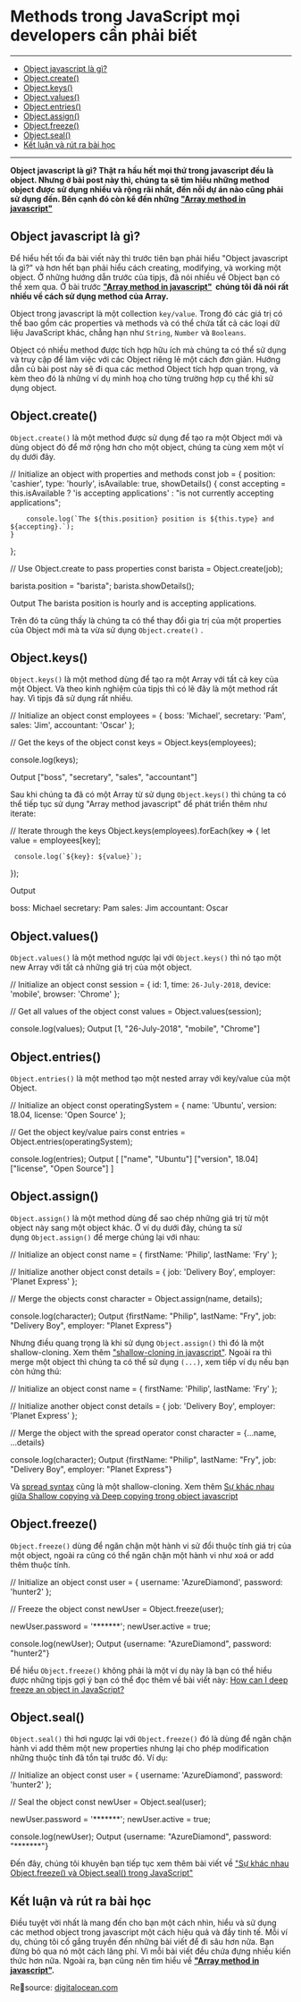 
# Methods trong JavaScript mọi developers cần phải biết
---
- [Object javascript là gì?](https://anonystick.com/blog-developer/object-methods-trong-javascript-moi-developers-can-phai-biet-202005052214193#t-1 "Object javascript là gì?")
- [Object.create()](https://anonystick.com/blog-developer/object-methods-trong-javascript-moi-developers-can-phai-biet-202005052214193#t-2 "Object.create()")
- [Object.keys()](https://anonystick.com/blog-developer/object-methods-trong-javascript-moi-developers-can-phai-biet-202005052214193#t-3 "Object.keys()")
- [Object.values()](https://anonystick.com/blog-developer/object-methods-trong-javascript-moi-developers-can-phai-biet-202005052214193#t-4 "Object.values()")
- [Object.entries()](https://anonystick.com/blog-developer/object-methods-trong-javascript-moi-developers-can-phai-biet-202005052214193#t-5 "Object.entries()")
- [Object.assign()](https://anonystick.com/blog-developer/object-methods-trong-javascript-moi-developers-can-phai-biet-202005052214193#t-6 "Object.assign()")
- [Object.freeze()](https://anonystick.com/blog-developer/object-methods-trong-javascript-moi-developers-can-phai-biet-202005052214193#t-7 "Object.freeze()")
- [Object.seal()](https://anonystick.com/blog-developer/object-methods-trong-javascript-moi-developers-can-phai-biet-202005052214193#t-8 "Object.seal()")
- [Kết luận và rút ra bài học](https://anonystick.com/blog-developer/object-methods-trong-javascript-moi-developers-can-phai-biet-202005052214193#t-9 "Kết luận và rút ra bài học")

---
**Object javascript là gì? Thật ra hầu hết mọi thứ trong javascript đều là object. Nhưng ở bài post này thì, chúng ta sẽ tìm hiểu những method object được sử dụng nhiều và rộng rãi nhất, đến nỗi dự án nào cũng phải sử dụng đến. Bên cạnh đó còn kể đến những** [**"Array method in javascript"**](https://anonystick.com/blog-developer/javascript-developer-javascript-nen-biet-nhung-method-arrays-nao-trong-javascript-x0ZB3R6E) 

  

## Object javascript là gì?

  

Để hiểu hết tối đa bài viết này thì trước tiên bạn phải hiểu "Object javascript là gì?" và hơn hết bạn phải hiểu cách creating, modifying, và working một object. Ở những hướng dẫn trước của tipjs, đã nói nhiều về Object bạn có thể xem qua. Ở bài trước **["Array method in javascript"](https://anonystick.com/blog-developer/javascript-developer-javascript-nen-biet-nhung-method-arrays-nao-trong-javascript-x0ZB3R6E)  chúng tôi đã nói rất nhiều về cách sử dụng method của Array.**

  

Object trong javascript là một collection `key/value`. Trong đó các giá trị có thể bao gồm các properties và methods và có thể chứa tất cả các loại dữ liệu JavaScript khác, chẳng hạn như `String`, `Number` và `Booleans`.

  

Object có nhiều method được tích hợp hữu ích mà chúng ta có thể sử dụng và truy cập để làm việc với các Object riêng lẻ một cách đơn giản. Hướng dẫn củ bài post này sẽ đi qua các method Object tích hợp quan trọng, và kèm theo đó là những ví dụ minh hoạ cho từng trường hợp cụ thể khi sử dụng object.

  

## Object.create()

  

`Object.create()` là một method được sử dụng để tạo ra một Object mới và dùng object đó để mở rộng hơn cho một object, chúng ta cùng xem một ví dụ dưới đây.

// Initialize an object with properties and methods
const job = {
    position: 'cashier',
    type: 'hourly',
    isAvailable: true,
    showDetails() {
        const accepting = this.isAvailable ? 'is accepting applications' : "is not currently accepting applications";

        console.log(`The ${this.position} position is ${this.type} and ${accepting}.`);
    }
};

// Use Object.create to pass properties
const barista = Object.create(job);

barista.position = "barista";
barista.showDetails();

Output
The barista position is hourly and is accepting applications.

Trên đó ta cũng thấy là chúng ta có thể thay đổi gia trị của một properties của Object mới mà ta vừa sử dụng `Object.create()` .

  

## Object.keys()

  

`Object.keys()` là một method dùng để tạo ra một Array với tất cả key của một Object. Và theo kinh nghiệm của tipjs thì có lẽ đây là một method rất hay. Vì tipjs đã sử dụng rất nhiều.

// Initialize an object
const employees = {
    boss: 'Michael',
    secretary: 'Pam',
    sales: 'Jim',
    accountant: 'Oscar'
};

// Get the keys of the object
const keys = Object.keys(employees);

console.log(keys);

Output
["boss", "secretary", "sales", "accountant"]

Sau khi chúng ta đã có một Array từ sử dụng `Object.keys()` thì chúng ta có thể tiếp tục sử dụng "Array method javascript" để phát triển thêm như iterate:

// Iterate through the keys
Object.keys(employees).forEach(key => {
    let value = employees[key];

     console.log(`${key}: ${value}`);
});

Output

boss: Michael
secretary: Pam
sales: Jim
accountant: Oscar

## Object.values()

  

`Object.values()` là một method ngược lại với `Object.keys()` thì nó tạo một new Array với tất cả những giá trị của một object.

// Initialize an object
const session = {
    id: 1,
    time: `26-July-2018`,
    device: 'mobile',
    browser: 'Chrome'
};

// Get all values of the object
const values = Object.values(session);

console.log(values);
Output
[1, "26-July-2018", "mobile", "Chrome"]

## Object.entries()

  

`Object.entries()` là một method tạo một nested array với key/value của một Object.

// Initialize an object
const operatingSystem = {
    name: 'Ubuntu',
    version: 18.04,
    license: 'Open Source'
};

// Get the object key/value pairs
const entries = Object.entries(operatingSystem);

console.log(entries);
Output
[
    ["name", "Ubuntu"]
    ["version", 18.04]
    ["license", "Open Source"]
]

## Object.assign()

  

`Object.assign()` là một method dùng để sao chép những giá trị từ một object này sang một object khác. Ở ví dụ dưới đây, chúng ta sử dụng `Object.assign()` để merge chúng lại với nhau:

// Initialize an object
const name = {
    firstName: 'Philip',
    lastName: 'Fry'
};

// Initialize another object
const details = {
    job: 'Delivery Boy',
    employer: 'Planet Express'
};

// Merge the objects
const character = Object.assign(name, details);

console.log(character);
Output
{firstName: "Philip", lastName: "Fry", job: "Delivery Boy", employer: "Planet Express"}

Nhưng điều quang trọng là khi sử dụng `Object.assign()` thì đó là một shallow-cloning. Xem thêm ["shallow-cloning in javascript"](https://anonystick.com/blog-developer/objectassign-co-the-lam-nhung-gi-voi-object-javascript-PPqgJNrs.jsx). Ngoài ra thì merge một object thì chúng ta có thể sử dụng `(...)`, xem tiếp ví dụ nếu bạn còn hứng thú:

// Initialize an object
const name = {
    firstName: 'Philip',
    lastName: 'Fry'
};

// Initialize another object
const details = {
    job: 'Delivery Boy',
    employer: 'Planet Express'
};

// Merge the object with the spread operator
const character = {...name, ...details}

console.log(character);
Output
{firstName: "Philip", lastName: "Fry", job: "Delivery Boy", employer: "Planet Express"}

Và [spread syntax](https://anonystick.com/blog-developer/5-cach-su-dung-spread-operator-trong-javascript-2020040666007774) cũng là một shallow-cloning. Xem thêm [Sự khác nhau giữa Shallow copying và Deep copying trong object javascript](https://anonystick.com/blog-developer/phong-van-su-khac-nhau-giua-shallow-copying-va-deep-copying-trong-object-javascript-2019112823755023)

  

## Object.freeze()

  

`Object.freeze()` dùng để ngăn chặn một hành vi sử đổi thuộc tính giá trị của một object, ngoài ra cũng có thể ngăn chặn một hành vi như xoá or add thêm thuộc tính.

// Initialize an object
const user = {
    username: 'AzureDiamond',
    password: 'hunter2'
};

// Freeze the object
const newUser = Object.freeze(user);

newUser.password = '*******';
newUser.active = true;

console.log(newUser);
Output
{username: "AzureDiamond", password: "hunter2"}

Để hiểu `Object.freeze()` không phải là một ví dụ này là bạn có thể hiểu được những tipjs gợi ý bạn có thể đọc thêm về bài viết này: [How can I deep freeze an object in JavaScript?](https://anonystick.com/blog-developer/how-can-i-deep-freeze-an-object-in-javascript-2020041412698143)

  

## Object.seal()

  

`Object.seal()` thì hơi ngược lại với `Object.freeze()` đó là dùng để ngăn chặn hành vi add thêm một new properties nhưng lại cho phép modification những thuộc tính đã tồn tại trước đó. Ví dụ:

// Initialize an object
const user = {
    username: 'AzureDiamond',
    password: 'hunter2'
};

// Seal the object
const newUser = Object.seal(user);

newUser.password = '*******';
newUser.active = true;

console.log(newUser);
Output
{username: "AzureDiamond", password: "*******"}

Đến đây, chúng tôi khuyên bạn tiếp tục xem thêm bài viết về ["Sự khác nhau Object.freeze() và Object.seal() trong JavaScript"](https://anonystick.com/blog-developer/golobal-const-va-objectfreeze-trong-javascript-2019042650544299)

  

## Kết luận và rút ra bài học

  

Điều tuyệt vời nhất là mang đến cho bạn một cách nhìn, hiểu và sử dụng các method object trong javascript một cách hiệu quả và đầy tinh tế. Mỗi ví dụ, chúng tôi cố gắng truyền đến những bài viết để đi sâu hơn nữa. Bạn đừng bỏ qua nó một cách lãng phí. Vì mỗi bài viết đều chứa đựng nhiều kiến thức hơn nữa. Ngoài ra, bạn cũng nên tìm hiểu về **["Array method in javascript"](https://anonystick.com/blog-developer/javascript-developer-javascript-nen-biet-nhung-method-arrays-nao-trong-javascript-x0ZB3R6E).**

Resource: [digitalocean.com](https://www.digitalocean.com/community/tutorials/how-to-use-object-methods-in-javascript)
